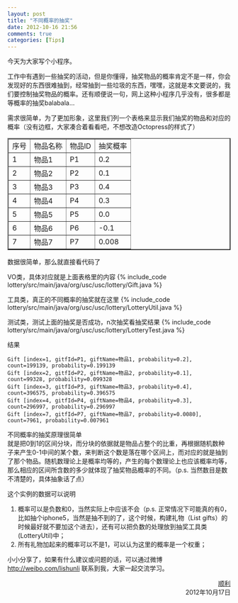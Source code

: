 ```yaml
---
layout: post
title: "不同概率的抽奖"
date: 2012-10-16 21:56
comments: true
categories: [Tips]
---
```


今天为大家写个小程序。			
		
工作中有遇到一些抽奖的活动，但是你懂得，抽奖物品的概率肯定不是一样，你会发现好的东西很难抽到，经常抽到一些垃圾的东西，嘿嘿，这就是本文要说的，我们要控制抽奖物品的概率。还有顺便说一句，网上这种小程序几乎没有，很多都是等概率的抽奖balabala...	
					
<!-- more -->
需求很简单，为了更加形象，这里我们列一个表格来显示我们抽奖的物品和对应的概率（没有边框，大家凑合着看看吧，不想改造Octopress的样式了）		
		
<table border="2" width="50%">
    <tr>
        <td>序号</td><td>物品名称</td><td>物品ID</td><td>抽奖概率</td>
    </tr>
	<tr>
        <td>1</td><td>物品1</td><td>P1</td><td>0.2</td>
    </tr>
	<tr>
        <td>2</td><td>物品2</td><td>P2</td><td>0.1</td>
    </tr>
	<tr>
        <td>3</td><td>物品3</td><td>P3</td><td>0.4</td>
    </tr>
	<tr>
        <td>4</td><td>物品4</td><td>P4</td><td>0.3</td>
    </tr>  
	<tr>
        <td>5</td><td>物品5</td><td>P5</td><td>0.0</td>
    </tr>  
	<tr>
        <td>6</td><td>物品6</td><td>P6</td><td>-0.1</td>
    </tr>  
	<tr>
        <td>7</td><td>物品7</td><td>P7</td><td>0.008</td>
    </tr>  	
</table>
		
数据很简单，那么就直接看代码了			
		
VO类，具体对应就是上面表格里的内容
{% include_code lottery/src/main/java/org/usc/usc/lottery/Gift.java %}
		
工具类，真正的不同概率的抽奖就在这里
{% include_code lottery/src/main/java/org/usc/usc/lottery/LotteryUtil.java %}
		
测试类，测试上面的抽奖是否成功，n次抽奖看抽奖结果
{% include_code lottery/src/main/java/org/usc/usc/lottery/LotteryTest.java %}
		
结果
``` 
Gift [index=1, gitfId=P1, giftName=物品1, probability=0.2], count=199139, probability=0.199139
Gift [index=2, gitfId=P2, giftName=物品2, probability=0.1], count=99328, probability=0.099328
Gift [index=3, gitfId=P3, giftName=物品3, probability=0.4], count=396575, probability=0.396575
Gift [index=4, gitfId=P4, giftName=物品4, probability=0.3], count=296997, probability=0.296997
Gift [index=7, gitfId=P7, giftName=物品7, probability=0.0080], count=7961, probability=0.007961
```	
		
		
不同概率的抽奖原理很简单			
就是把0到1的区间分块，而分块的依据就是物品占整个的比重，再根据随机数种子来产生0-1中间的某个数，来判断这个数是落在哪个区间上，而对应的就是抽到了那个物品。随机数理论上是概率均等的，产生的每个数理论上也应该概率均等，那么相应的区间所含数的多少就体现了抽奖物品概率的不同。（p.s. 当然数目是数不清楚的，具体抽象话了点）
			
这个实例的数据可以说明					
1. 概率可以是负数和0，当然实际上中应该不会（p.s. 正常情况下可能真的有0，比如抽个iphone5，当然是抽不到的了，这个时候，构建礼物（List<Gift> gifts）的时候最好就不要加这个进去），还有可以把负数的处理放到抽奖工具类(LotteryUtil)中；		
2. 所有礼物加起来的概率可以不是1，可以认为这里的概率是一个权重；
		
		
小小分享了，如果有什么建议或问题的话，可以通过微博 <http://weibo.com/lishunli> 联系到我，大家一起交流学习。

<p align="right">
<a href = "http://blogjava.net/lishunli" target="_blank">顺利</a><br>		
2012年10月17日
</p>


